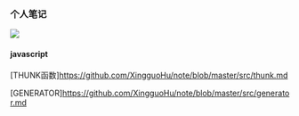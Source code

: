 ### 个人笔记

![](https://pandao.github.io/editor.md/images/logos/editormd-logo-180x180.png)

#### javascript

[THUNK函数]https://github.com/XingguoHu/note/blob/master/src/thunk.md

[GENERATOR]https://github.com/XingguoHu/note/blob/master/src/generator.md